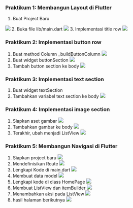 ### Praktikum 1: Membangun Layout di Flutter
1.  Buat Project Baru
   <img src= "img/1.1.png">
2. Buka file lib/main.dart
   <img src= "img/1.2.png">
3. Implementasi title row
   <img src= "img/1.4.png">

### Praktikum 2: Implementasi button row
1. Buat method Column _buildButtonColumn
   <img src= "img/2.1.png">
2. Buat widget buttonSection
   <img src= "img/2.2.png">
3. Tambah button section ke body
   <img src= "img/2.3.png">

### Praktikum 3: Implementasi text section
1. Buat widget textSection
2. Tambahkan variabel text section ke body
   <img src= "img/3.1.png">

### Praktikum 4: Implementasi image section
1. Siapkan aset gambar
   <img src= "img/4.1.png">
2. Tambahkan gambar ke body
   <img src= "img/4.2.png">
3. Terakhir, ubah menjadi ListView
   <img src= "img/4.3.png">

### Praktikum 5: Membangun Navigasi di Flutter
1. Siapkan project baru
   <img src= "img/5.1.png">
2. Mendefinisikan Route
   <img src= "img/5.2.png">
3. Lengkapi Kode di main.dart
   <img src= "img/5.3.png">
4. Membuat data model
   <img src= "img/5.4.png">
5. Lengkapi kode di class HomePage
   <img src= "img/5.5.png">
6. Membuat ListView dan itemBuilder
   <img src= "img/5.6.png">
7. Menambahkan aksi pada ListView
   <img src= "img/5.7.png">
8. hasil halaman berikutnya
   <img src= "img/5.8.png">